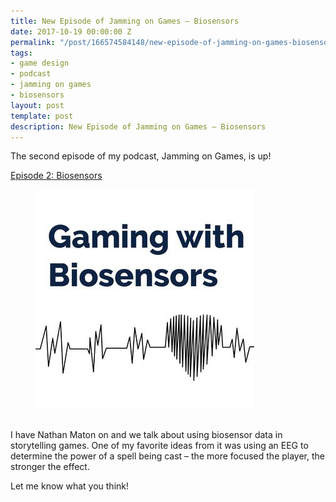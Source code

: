 ```yaml
---
title: New Episode of Jamming on Games – Biosensors
date: 2017-10-19 00:00:00 Z
permalink: "/post/166574584148/new-episode-of-jamming-on-games-biosensors"
tags:
- game design
- podcast
- jamming on games
- biosensors
layout: post
template: post
description: New Episode of Jamming on Games – Biosensors
---
```


<p>The second episode of my podcast, Jamming on Games, is up!</p><p><a href="http://www.jammingongames.com/e/359653ebf61f48/">Episode 2: Biosensors</a></p><figure class="tmblr-full" data-orig-height="350" data-orig-width="350"><img src="/images/5e04169fc7b473b055ec4e4842d70ac038188bb6219711c95113a722f67a0582.png" data-orig-height="350" data-orig-width="350"></figure><p><br>I have Nathan Maton on and we talk about using biosensor data in storytelling games. One of my favorite ideas from it was using an EEG to determine the power of a spell being cast – the more focused the player, the stronger the effect.<br></p><p>Let me know what you think!</p>
